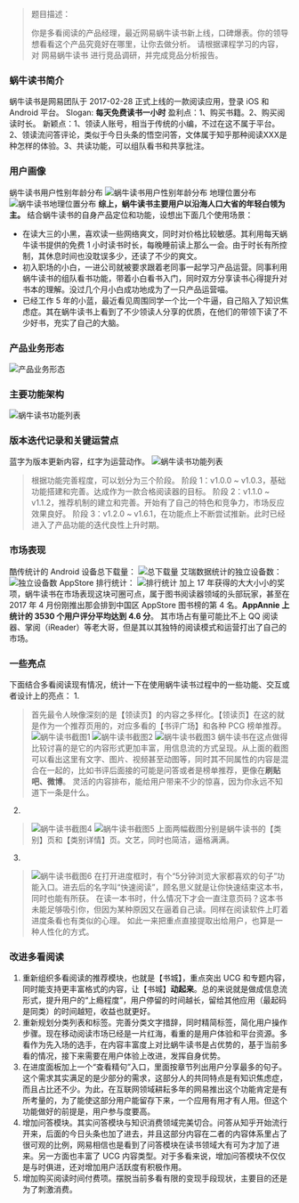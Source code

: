 > 题目描述：
>
> 你是多看阅读的产品经理，最近网易蜗牛读书新上线，口碑爆表。你的领导想看看这个产品究竟好在哪里，让你去做分析。
> 请根据课程学习的内容，对 网易蜗牛读书 进行竞品调研，并完成竞品分析报告。

### 蜗牛读书简介
蜗牛读书是网易团队于 2017-02-28 正式上线的一款阅读应用，登录 iOS 和 Android 平台。
Slogan: **每天免费读书一小时**
盈利点：1、购买书籍。2、购买阅读时长。
新颖点：1、领读人账号，相当于传统的小编，不过在这不属于平台。2、领读流问答评论，类似于今日头条的悟空问答，文体属于知乎那种阅读XXX是种怎样的体验。3、共读功能，可以组队看书和共享批注。
### 用户画像
蜗牛读书用户性别年龄分布
![蜗牛读书用户性别年龄分布](img/snailread_people.png)
地理位置分布
![蜗牛读书地理位置分布](img/snailread_geo.png)
**综上，蜗牛读书主要用户以沿海人口大省的年轻白领为主。**
结合蜗牛读书的自身产品定位和功能，设想出下面几个使用场景：
* 在读大三的小黑，喜欢读一些网络爽文，同时对价格比较敏感。其利用每天蜗牛读书提供的免费 1 小时读书时长，每晚睡前读上那么一会。由于时长有所控制，其休息时间也没耽误多少，还读了不少的爽文。
* 初入职场的小白，一进公司就被要求跟着老同事一起学习产品运营。同事利用蜗牛读书的组队看书功能，带着小白看书入门，同时双方分享读书心得提升对书本的理解。没过几个月小白成功地成为了一只产品运营喵。
* 已经工作 5 年的小蓝，最近看见周围同学一个比一个牛逼，自己陷入了知识焦虑症。其在蜗牛读书上看到了不少领读人分享的优质，在他们的带领下读了不少好书，充实了自己的大脑。
### 产品业务形态
![产品业务形态](img/snailread_flow.png)
### 主要功能架构
![蜗牛读书功能列表](img/snailread.png)
### 版本迭代记录和关键运营点
蓝字为版本更新内容，红字为运营动作。
![蜗牛读书功能列表](img/snailread_ver&op.png)
> 根据功能完善程度，可以划分为三个阶段。
> 阶段 1：v1.0.0 ~ v1.0.3，基础功能搭建和完善。达成作为一款合格阅读器的目标。
> 阶段 2：v1.1.0 ~ v1.1.2，推荐机制的建立和完善。开始有了自己的特色和竞争力，市场反应效果良好。
> 阶段 3：v1.2.0 ~ v1.6.1，在功能点上不断尝试推新。此时已经进入了产品功能的迭代良性上升时期。
### 市场表现
酷传统计的 Android 设备总下载量：
![总下载量](img/snailread_android_downloads.png)
艾瑞数据统计的独立设备数：
![独立设备数](img/snailread_devices.png)
AppStore 排行统计：
![排行统计](snailread_rank.png)
加上 17 年获得的大大小小的奖项，蜗牛读书在市场表现这块可圈可点，属于图书阅读器领域的头部玩家，甚至在 2017 年 4 月份刚推出那会排到中国区 AppStore 图书榜的第 4 名。**AppAnnie 上统计的 3530 个用户评分平均达到 4.6 分**。
其市场占有量可能比不上 QQ 阅读器、掌阅（iReader）等老大哥，但是其以其独特的阅读模式和运营打出了自己的市场。
### 一些亮点
下面结合多看阅读现有情况，统计一下在使用蜗牛读书过程中的一些功能、交互或者设计上的亮点：
1. 
> 首先最令人映像深刻的是【领读页】的内容之多样化。【领读页】在这的就是作为一个推荐页用的，对应多看的【书评广场】和各种 PCG 榜单推荐。
> ![蜗牛读书截图1](img/snailread_snapshot1.png)
> ![蜗牛读书截图2](img/snailread_snapshot2.png)
> ![蜗牛读书截图3](img/snailread_snapshot3.png)
> 蜗牛读书在这点做得比较讨喜的是它的内容形式更加丰富，用信息流的方式呈现。从上面的截图可以看出这里有文字、图片、视频甚至动图等，同时其不同属性的内容是混合在一起的，比如书评后面接的可能是问答或者是榜单推荐，更像在**刷贴吧、微博**。
> 灵活的内容排布，能给用户带来不少的惊喜，因为你永远不知道下一条是什么。
2.
> ![蜗牛读书截图4](img/snailread_snapshot4.png)
> ![蜗牛读书截图5](img/snailread_snapshot5.png)
> 上面两幅截图分别是蜗牛读书的【类别】页和【类别详情】页。文艺，同时也简洁，逼格满满。
3.
> ![蜗牛读书截图6](img/snailread_snapshot6.png)
> 在打开进度框时，有个“5分钟浏览大家都喜欢的句子”功能入口。进去后的名字叫“快速阅读”，顾名思义就是让你快速结束这本书，同时也能有所获。
> 在读一本书时，什么情况下才会一直注意页码？这本书未能足够吸引你，但因为某种原因又在逼着自己读。同样在阅读软件上盯着进度条看也有类似的心理。
> 如此一来把重点直接提取出给用户，也算是一种人性化的方式。
### 改进多看阅读
1. 重新组织多看阅读的推荐模块，也就是【书城】，重点突出 UCG 和专题内容，同时能支持更丰富格式的内容，让【书城】**动起来**。总的来说就是做成信息流形式，提升用户的“上瘾程度”，用户停留的时间越长，留给其他应用（最起码是同类）的时间越短，收益也就更好。
2. 重新规划分类列表和标签。完善分类文字措辞，同时精简标签，简化用户操作步骤。现在移动阅读市场已经是一片红海，看重的是用户体验和平台资源。多看作为先入场的选手，在内容丰富度上对比蜗牛读书是占优势的，基于当前多看的情况，接下来需要在用户体验上改进，发挥自身优势。
3. 在进度面板加上一个“查看精句”入口，里面按章节列出用户分享最多的句子。这个需求其实满足的是少部分的需求，这部分人的共同特点是有知识焦虑症，而且占比还不少。为此，在互联网领域耕耘多年的网易推出这个功能肯定是有所考量的，为了能使这部分用户能留存下来，一个应用有用才有人用。但这个功能做好的前提是，用户参与度要高。
4. 增加问答模块。其实问答模块与知识消费领域完美切合。问答从知乎开始流行开来，后面的今日头条也加了进去，并且这部分内容在二者的内容体系里占了很可观的比例，网易相信也是看到了问答模块在读书领域大有可为才加了进来。另一方面也丰富了 UCG 内容类型。对于多看来说，增加问答模块不仅仅是与时俱进，还对增加用户活跃度有积极作用。
5. 增加购买阅读时间付费项。摆脱当前多看有限的变现手段现状，主要目的还是为了刺激消费。